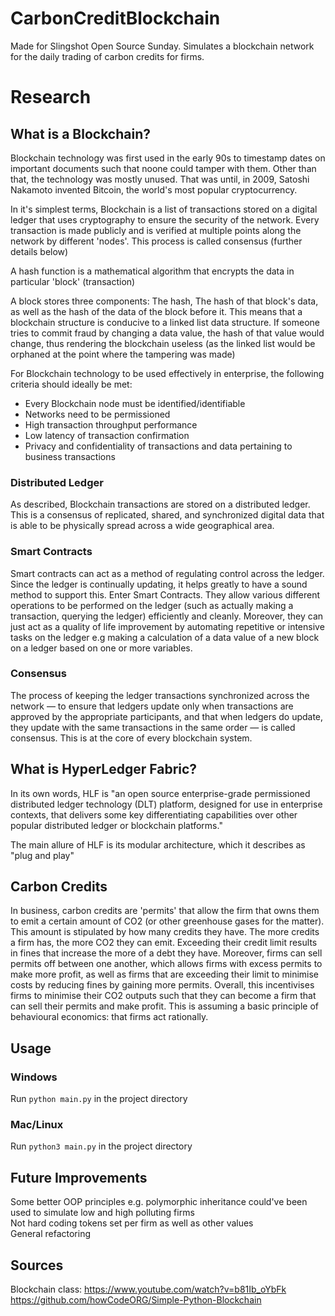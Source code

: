 # CarbonCreditBlockchain
Made for Slingshot Open Source Sunday. Simulates a blockchain network for the daily trading of carbon credits for firms.

# Research
## What is a Blockchain?
Blockchain technology was first used in the early 90s to timestamp dates on important documents such that noone could tamper with them. Other than that, the technology was mostly unused. That was until, in 2009, Satoshi Nakamoto invented Bitcoin, the world's most popular cryptocurrency.</br>


In it's simplest terms, Blockchain is a list of transactions stored on a digital ledger that uses cryptography to ensure the security of the network. Every transaction is made publicly and is verified at multiple points along the network by different 'nodes'. This process is called consensus (further details below)<br/>


A hash function is a mathematical algorithm that encrypts the data in particular 'block' (transaction)</br>


A block stores three components: The hash, The hash of that block's data, as well as the hash of the data of the block before it. This means that a blockchain structure is conducive to a linked list data structure. If someone tries to commit fraud by changing a data value, the hash of that value would change, thus rendering the blockchain useless (as the linked list would be orphaned at the point where the tampering was made)</br>

For Blockchain technology to be used effectively in enterprise, the following criteria should ideally be met:
- Every Blockchain node must be identified/identifiable
- Networks need to be permissioned
- High transaction throughput performance
- Low latency of transaction confirmation
- Privacy and confidentiality of transactions and data pertaining to business transactions

### Distributed Ledger
As described, Blockchain transactions are stored on a distributed ledger. This is a consensus of replicated, shared, and synchronized digital data that is able to be physically spread across a wide geographical area.
### Smart Contracts
Smart contracts can act as a method of regulating control across the ledger. Since the ledger is continually updating, it helps greatly to have a sound method to support this. Enter Smart Contracts. They allow various different operations to be performed on the ledger (such as actually making a transaction, querying the ledger) efficiently and cleanly. Moreover, they can just act as a quality of life improvement by automating repetitive or intensive tasks on the ledger e.g making a calculation of a data value of a new block on a ledger based on one or more variables.
### Consensus
The process of keeping the ledger transactions synchronized across the network — to ensure that ledgers update only when transactions are approved by the appropriate participants, and that when ledgers do update, they update with the same transactions in the same order — is called consensus. This is at the core of every blockchain system.
## What is HyperLedger Fabric?
In its own words, HLF is "an open source enterprise-grade permissioned distributed ledger technology (DLT) platform, designed for use in enterprise contexts, that delivers some key differentiating capabilities over other popular distributed ledger or blockchain platforms."


The main allure of HLF is its modular architecture, which it describes as "plug and play"
## Carbon Credits
In business, carbon credits are 'permits' that allow the firm that owns them to emit a certain amount of CO2 (or other greenhouse gases for the matter). This amount is stipulated by how many credits they have. The more credits a firm has, the more CO2 they can emit. Exceeding their credit limit results in fines that increase the more of a debt they have. Moreover, firms can sell permits off between one another, which allows firms with excess permits to make more profit, as well as firms that are exceeding their limit to minimise costs by reducing fines by gaining more permits. Overall, this incentivises firms to minimise their CO2 outputs such that they can become a firm that can sell their permits and make profit. This is assuming a basic principle of behavioural economics: that firms act rationally.

## Usage

### Windows
Run ```python main.py``` in the project directory

### Mac/Linux
Run ```python3 main.py``` in the project directory

## Future Improvements
Some better OOP principles e.g. polymorphic inheritance could've been used to simulate low and high polluting firms <br/>
Not hard coding tokens set per firm as well as other values</br>
General refactoring

## Sources
Blockchain class: https://www.youtube.com/watch?v=b81Ib_oYbFk https://github.com/howCodeORG/Simple-Python-Blockchain  <br/>
